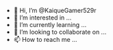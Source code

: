 - 👋 Hi, I’m @KaiqueGamer529r
- 👀 I’m interested in ...
- 🌱 I’m currently learning ...
- 💞️ I’m looking to collaborate on ...
- 📫 How to reach me ...

<!---
KaiqueGamer529r/KaiqueGamer529r is a ✨ special ✨ repository because its `README.md` (this file) appears on your GitHub profile.
You can click the Preview link to take a look at your changes.
--->
